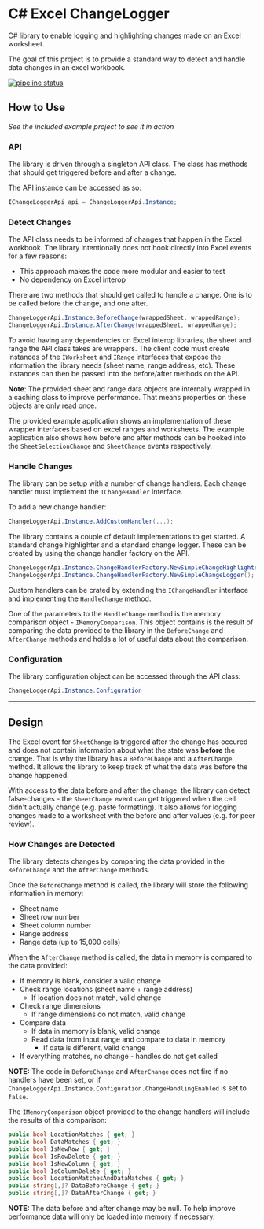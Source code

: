 # C# Excel ChangeLogger

C# library to enable logging and highlighting changes made on an Excel worksheet.

The goal of this project is to provide a standard way to detect and handle data changes in an excel workbook.

[![pipeline status](https://gitlab.com/hectorjsmith/csharp-excel-changelogger/badges/master/pipeline.svg)](https://gitlab.com/hectorjsmith/csharp-excel-changelogger/-/commits/master)

## How to Use

*See the included example project to see it in action*

### API

The library is driven through a singleton API class. The class has methods that should get triggered before and after a change.

The API instance can be accessed as so:

```csharp
IChangeLoggerApi api = ChangeLoggerApi.Instance;
```

### Detect Changes

The API class needs to be informed of changes that happen in the Excel workbook. The library intentionally does not hook directly into Excel events for a few reasons:
- This approach makes the code more modular and easier to test
- No dependency on Excel interop

There are two methods that should get called to handle a change. One is to be called before the change, and one after.

```csharp
ChangeLoggerApi.Instance.BeforeChange(wrappedSheet, wrappedRange);
ChangeLoggerApi.Instance.AfterChange(wrappedSheet, wrappedRange);
```

To avoid having any dependencies on Excel interop libraries, the sheet and range the API class takes are wrappers.
The client code must create instances of the `IWorksheet` and `IRange` interfaces that expose the information the library needs (sheet name, range address, etc).
These instances can then be passed into the before/after methods on the API.

**Note**: The provided sheet and range data objects are internally wrapped in a caching class to improve performance. That means properties on these objects are only read once.

The provided example application shows an implementation of these wrapper interfaces based on excel ranges and worksheets.
The example application also shows how before and after methods can be hooked into the `SheetSelectionChange` and `SheetChange` events respectively.

### Handle Changes

The library can be setup with a number of change handlers. Each change handler must implement the `IChangeHandler` interface.

To add a new change handler:

```csharp
ChangeLoggerApi.Instance.AddCustomHandler(...);
```

The library contains a couple of default implementations to get started. A standard change highlighter and a standard change logger.
These can be created by using the change handler factory on the API.

```csharp
ChangeLoggerApi.Instance.ChangeHandlerFactory.NewSimpleChangeHighlighter(...);
ChangeLoggerApi.Instance.ChangeHandlerFactory.NewSimpleChangeLogger();
```

Custom handlers can be crated by extending the `IChangeHandler` interface and implementing the `HandleChange` method.

One of the parameters to the `HandleChange` method is the memory comparison object - `IMemoryComparison`.
This object contains is the result of comparing the data provided to the library in the `BeforeChange` and `AfterChange` methods and holds a lot of useful data about the comparison.

### Configuration

The library configuration object can be accessed through the API class:

```csharp
ChangeLoggerApi.Instance.Configuration
```

---

## Design

The Excel event for `SheetChange` is triggered after the change has occured and does not contain information about what the state was **before** the change.
That is why the library has a `BeforeChange` and a `AfterChange` method. It allows the library to keep track of what the data was before the change happened.

With access to the data before and after the change, the library can detect false-changes - the `SheetChange` event can get triggered when the cell didn't actually change (e.g. paste formatting).
It also allows for logging changes made to a worksheet with the before and after values (e.g. for peer review).

### How Changes are Detected

The library detects changes by comparing the data provided in the `BeforeChange` and the `AfterChange` methods.

Once the `BeforeChange` method is called, the library will store the following information in memory:
- Sheet name
- Sheet row number
- Sheet column number
- Range address
- Range data (up to 15,000 cells)

When the `AfterChange` method is called, the data in memory is compared to the data provided:

- If memory is blank, consider a valid change
- Check range locations (sheet name + range address)
  - If location does not match, valid change
- Check range dimensions
  - If range dimensions do not match, valid change
- Compare data
  - If data in memory is blank, valid change
  - Read data from input range and compare to data in memory
    - If data is different, valid change
- If everything matches, no change - handles do not get called

**NOTE:** The code in `BeforeChange` and `AfterChange` does not fire if no handlers have been set, or if `ChangeLoggerApi.Instance.Configuration.ChangeHandlingEnabled` is set to `false`.

The `IMemoryComparison` object provided to the change handlers will include the results of this comparison:

```csharp
public bool LocationMatches { get; }
public bool DataMatches { get; }
public bool IsNewRow { get; }
public bool IsRowDelete { get; }
public bool IsNewColumn { get; }
public bool IsColumnDelete { get; }
public bool LocationMatchesAndDataMatches { get; }
public string[,]? DataBeforeChange { get; }
public string[,]? DataAfterChange { get; }
```

**NOTE:** The data before and after change may be null. To help improve performance data will only be loaded into memory if necessary.
